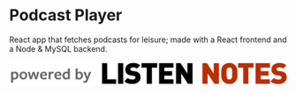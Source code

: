 # Podcast Player
React app that fetches podcasts for leisure; made with a React frontend and a Node &amp; MySQL backend.

![Listen Notes API Logo](client/src/media/listen_notes_logo.png)
